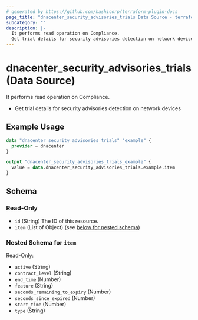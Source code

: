 ```yaml
---
# generated by https://github.com/hashicorp/terraform-plugin-docs
page_title: "dnacenter_security_advisories_trials Data Source - terraform-provider-dnacenter"
subcategory: ""
description: |-
  It performs read operation on Compliance.
  Get trial details for security advisories detection on network devices
---
```


# dnacenter_security_advisories_trials (Data Source)

It performs read operation on Compliance.

- Get trial details for security advisories detection on network devices

## Example Usage

```terraform
data "dnacenter_security_advisories_trials" "example" {
  provider = dnacenter
}

output "dnacenter_security_advisories_trials_example" {
  value = data.dnacenter_security_advisories_trials.example.item
}
```

<!-- schema generated by tfplugindocs -->
## Schema

### Read-Only

- `id` (String) The ID of this resource.
- `item` (List of Object) (see [below for nested schema](#nestedatt--item))

<a id="nestedatt--item"></a>
### Nested Schema for `item`

Read-Only:

- `active` (String)
- `contract_level` (String)
- `end_time` (Number)
- `feature` (String)
- `seconds_remaining_to_expiry` (Number)
- `seconds_since_expired` (Number)
- `start_time` (Number)
- `type` (String)
